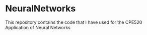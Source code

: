 # NeuralNetworks

This repository contains the code that I have used for the CPE520 Application of Neural Networks
